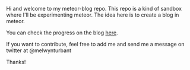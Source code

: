 Hi and welcome to my meteor-blog repo.
This repo is a kind of sandbox where I'll be experimenting meteor.
The idea here is to create a blog in meteor.

You can check the progress on the blog [here](https://melwynt.github.io/meteor-blog/).

If you want to contribute, feel free to add me and send me a message on twitter at @melwynturbant

Thanks!
